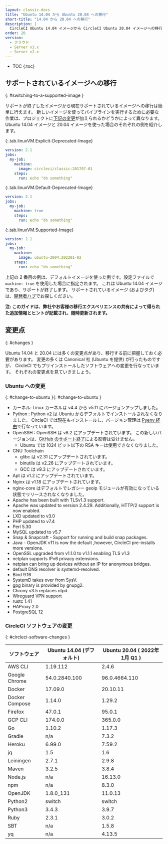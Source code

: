 ```yaml
---
layout: classic-docs
title: "Ubuntu 14.04 から Ubuntu 20.04 への移行"
short-title: "14.04 から 20.04 への移行"
description: |
  CircleCI Ubuntu 14.04 イメージから CircleCI Ubuntu 20.04 イメージへの移行に役立つ情報を紹介します。 このガイドでは、一つ一つの手順を説明するのではなく変更点やよくある落とし穴について説明します。
order: 20
version:
  - クラウド
  - Server v3.x
  - Server v2.x
---
```


* TOC
{:toc}

## サポートされているイメージへの移行
{: #switching-to-a-supported-image }

サポートが終了したイメージから現在サポートされているイメージへの移行は簡単に行えます。 新しいイメージを使ってパイプラインを実行するために必要な作業は、プロジェクトに[下記の変更](#changes)が加えられるかどうかによって異なります。 Ubuntu 14.04 イメージと 20.04 イメージを使った場合のそれぞれの例を紹介します。

{:.tab.linuxVM.Explicit-Deprecated-Image}
```yaml
version: 2.1
jobs:
  my-job:
    machine:
      image: circleci/classic:201707-01
    steps:
      run: echo "do something"
```

{:.tab.linuxVM.Default-Deprecated-Image}
```yaml
version: 2.1
jobs:
  my-job:
    machine: true
    steps:
      run: echo "do something"
```

{:.tab.linuxVM.Supported-Image}
```yaml
version: 2.1
jobs:
  my-job:
    machine:
      image: ubuntu-2004:202201-02
    steps:
      run: echo "do something"
```

上記の 2 番目の例は、デフォルトイメージを使った例です。設定ファイルで `machine: true` を使用した場合に指定されます。 これは Ubuntu 14.04 イメージであり、サポートが終了します。 サポートされているイメージ (およびタグ) は、[開発者ハブ](https://circleci.com/developer/images?imageType=machine)でお探しください。

**注: このガイドは、弊社やお客様の移行エクスペリエンスの共有によって得られた追加情報とヒントが記載され、随時更新されます。**


## 変更点
{: #changes }

Ubuntu 14.04 と 20.04 には多くの変更点があり、移行する前に把握しておく必要があります。 変更の多くは Canonical 社 (Ubuntu を提供) が行ったものですが、 CircleCI でもプリインストールしたソフトウェアへの変更を行なっています。 それぞれの変更点を見ていきましょう。

### Ubuntu への変更
{: #change-to-ubuntu }{: #change-to-ubuntu }

- カーネル: Linux カーネルは v4.4 から v5.11 にバージョンアップしました。
- Python : Python v2 は Ubuntu からデフォルトでインストールされなくなりました。 CircleCI では現在もインストールし、バージョン管理は [Pyenv 経由](https://github.com/pyenv/pyenv)で行なっています。
- OpenSSH : OpenSSH は v8.2 にアップデートされています。 この新しいバージョンは、[GitHub のサポート終了](https://github.blog/2021-09-01-improving-git-protocol-security-github/)による影響は受けません。
  - Ubuntu では 1024 ビット以下の RSA キーは使用できなくなりました。
- GNU Toolchain
  - glibc は v2.31 にアップデートされています。
  - binutils は v2.26 にアップデートされています。
  - GCC は v9.3 にアップデートされています。
- Apt は v1.2 にアップデートされています。
- Nginx は v1.18 にアップデートされています。
- nginx-core はデフォルトでレガシー geoip モジュールが有効になっている状態でリリースされなくなりました。
- Apache has been built with TLSv1.3 support.
- Apache was updated to version 2.4.29. Additionally, HTTP/2 support is now enabled.
- LXD updated to v3.0
- PHP updated to v7.4
- Perl 5.30
- MySQL updated to v5.7
- Snap & Snapcraft - Support for running and build snap packages.
- Java - OpenJDK v11 is now the default ,however, CircleCI pre-installs more versions.
- OpenSSL upgraded from v1.1.0 to v1.1.1 enabling TLS v1.3
- netplan supports IPv6 privacy extensions.
- netplan can bring up devices without an IP for anonymous bridges.
- default DNS resolver is systemd-resolved.
- Bind 9.16
- SystemD takes over from SysV.
- gpg binary is provided by gnupg2.
- Chrony v3.5 replaces ntpd.
- Wireguard VPN support
- rustc 1.41
- HAProxy 2.0
- PostgreSQL 12

### CircleCI ソフトウェアの変更
{: #circleci-software-changes }

| ソフトウェア         | Ubuntu 14.04 (デフォルト) | Ubuntu 20.04 ( 2022年 1月 Q1 ) |
| -------------- | -------------------- | ---------------------------- |
| AWS CLI        | 1.19.112             | 2.4.6                        |
| Google Chrome  | 54.0.2840.100        | 96.0.4664.110                |
| Docker         | 17.09.0              | 20.10.11                     |
| Docker Compose | 1.14.0               | 1.29.2                       |
| Firefox        | 47.0.1               | 95.0.1                       |
| GCP CLI        | 174.0.0              | 365.0.0                      |
| Go             | 1.10.2               | 1.17.3                       |
| Gradle         | n/a                  | 7.3.2                        |
| Heroku         | 6.99.0               | 7.59.2                       |
| jq             | 1.5                  | 1.6                          |
| Leiningen      | 2.7.1                | 2.9.8                        |
| Maven          | 3.2.5                | 3.8.4                        |
| Node.js        | n/a                  | 16.13.0                      |
| npm            | n/a                  | 8.3.0                        |
| OpenJDK        | 1.8.0_131            | 11.0.13                      |
| Python2        | switch               | switch                       |
| Python3        | 3.4.3                | 3.9.7                        |
| Ruby           | 2.3.1                | 3.0.2                        |
| SBT            | n/a                  | 1.5.8                        |
| yq             | n/a                  | 4.13.5                       |

